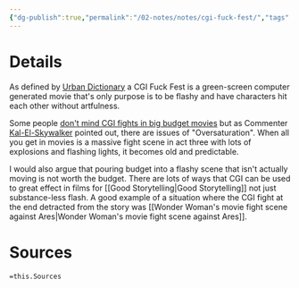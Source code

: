 ```yaml
---
{"dg-publish":true,"permalink":"/02-notes/notes/cgi-fuck-fest/","tags":["Note","✨"],"created":"2024-01-07T19:28:00.631-04:00","updated":"2024-07-02T11:27:12.720-03:00"}
---
```


# Details
As defined by [Urban Dictionary](https://www.urbandictionary.com/define.php?term=cgi%20fuckfest) a CGI Fuck Fest is a green-screen computer generated movie that's only purpose is to be flashy and have characters hit each other without artfulness. 

Some people [don't mind CGI fights in big budget movies](https://www.reddit.com/r/CharacterRant/comments/93vu2h/why_do_people_hate_cgifilled_final_fights_in/) but as Commenter [Kal-El-Skywalker](https://www.reddit.com/r/CharacterRant/comments/93vu2h/why_do_people_hate_cgifilled_final_fights_in/e3gi80n/?utm_source=share&utm_medium=web3x&utm_name=web3xcss&utm_term=1&utm_content=share_button) pointed out, there are issues of "Oversaturation". When all you get in movies is a massive fight scene in act three  with lots of explosions and flashing lights, it becomes old and predictable. 

I would also argue that pouring budget into a flashy scene that isn't actually moving is not worth the budget. There are lots of ways that CGI can be used to great effect in films for [[Good Storytelling\|Good Storytelling]] not just substance-less flash. A good example of a situation where the CGI fight at the end detracted from the story was [[Wonder Woman's movie fight scene against Ares\|Wonder Woman's movie fight scene against Ares]]. 
# Sources
`=this.Sources`